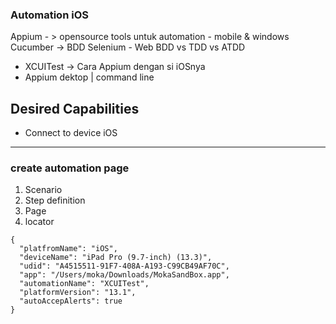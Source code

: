 ### Automation iOS

Appium - > opensource tools untuk automation - mobile & windows
Cucumber -> BDD
Selenium - Web 
BDD vs TDD vs ATDD

* XCUITest -> Cara Appium dengan si iOSnya
* Appium dektop |  command line

  
Desired Capabilities 
-----
* Connect to device iOS


-----------
### create automation page 

1. Scenario 
2. Step definition
3. Page 
4. locator

```
{
  "platfromName": "iOS",
  "deviceName": "iPad Pro (9.7-inch) (13.3)",
  "udid": "A4515511-91F7-408A-A193-C99CB49AF70C",
  "app": "/Users/moka/Downloads/MokaSandBox.app",
  "automationName": "XCUITest",
  "platformVersion": "13.1",
  "autoAccepAlerts": true
}
```
